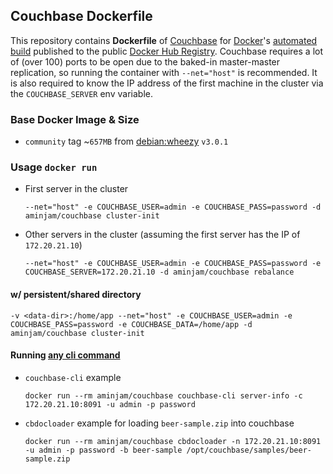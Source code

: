 ## Couchbase Dockerfile


This repository contains **Dockerfile** of [Couchbase](http://www.couchbase.com/) for [Docker](https://www.docker.com/)'s [automated build](https://github.com/aminjam/docker-containers/tree/couchbase) published to the public [Docker Hub Registry](https://registry.hub.docker.com/u/aminjam/couchbase/).
Couchbase requires a lot of (over 100) ports to be open due to the baked-in master-master replication, so running the container with `--net="host"` is recommended. It is also required to know the IP address of the first machine in the cluster via the `COUCHBASE_SERVER` env variable.

### Base Docker Image & Size

* `community` tag ~`657MB` from [debian:wheezy](https://registry.hub.docker.com/_/debian/) `v3.0.1`

### Usage `docker run`
  - First server in the cluster

        --net="host" -e COUCHBASE_USER=admin -e COUCHBASE_PASS=password -d aminjam/couchbase cluster-init

  - Other servers in the cluster (assuming the first server has the IP of `172.20.21.10`)

        --net="host" -e COUCHBASE_USER=admin -e COUCHBASE_PASS=password -e COUCHBASE_SERVER=172.20.21.10 -d aminjam/couchbase rebalance

#### w/ persistent/shared directory
    -v <data-dir>:/home/app --net="host" -e COUCHBASE_USER=admin -e COUCHBASE_PASS=password -e COUCHBASE_DATA=/home/app -d aminjam/couchbase cluster-init

#### Running [any cli command](http://docs.couchbase.com/admin/admin/cli-intro.html)
  - `couchbase-cli` example

        docker run --rm aminjam/couchbase couchbase-cli server-info -c 172.20.21.10:8091 -u admin -p password

  - `cbdocloader` example for loading `beer-sample.zip` into couchbase

        docker run --rm aminjam/couchbase cbdocloader -n 172.20.21.10:8091 -u admin -p password -b beer-sample /opt/couchbase/samples/beer-sample.zip